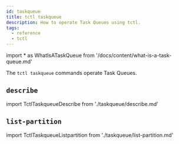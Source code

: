 ```yaml
---
id: taskqueue
title: tctl taskqueue
description: How to operate Task Queues using tctl.
tags:
  - reference
  - tctl
---
```


<!-- prettier-ignore -->
import * as WhatIsATaskQueue from '/docs/content/what-is-a-task-queue.md'

The `tctl taskqueue` commands operate <preview page={WhatIsATaskQueue}>Task Queues</preview>.

## `describe`

import TctlTaskqueueDescribe from './taskqueue/describe.md'

<TctlTaskqueueDescribe/>

## `list-partition`

import TctlTaskqueueListpartition from './taskqueue/list-partition.md'

<TctlTaskqueueListpartition/>
